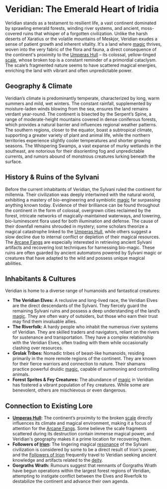 # Veridian: The Emerald Heart of Iridia

Veridian stands as a testament to resilient life, a vast continent dominated by sprawling emerald forests, winding river systems, and ancient, moss-covered ruins that whisper of a forgotten civilization. Unlike the harsh deserts of Xaratius or the volatile mountains of Meskjor, Veridian exudes a sense of patient growth and inherent vitality. It's a land where [magic](/structure/mechanic/magic.md) thrives, woven into the very fabric of the flora and fauna, a direct consequence of the continent's proximity to the [Umperas Hull](/geography/scale/umperas-hull.md) – its colossal, yellow-tinged [scale](/geography/landmark/scale.md), whose broken top is a constant reminder of a primordial cataclysm. The scale’s fragmented nature seems to have scattered magical energies, enriching the land with vibrant and often unpredictable power.

## Geography & Climate

Veridian’s climate is predominantly temperate, characterized by long, warm summers and mild, wet winters. The constant rainfall, supplemented by moisture-laden winds blowing from the sea, ensures the land remains verdant year-round. The continent is bisected by the Serpent’s Spine, a range of moderate-height mountains covered in dense coniferous forests, which provides a natural barrier and influences regional weather patterns.  The southern regions, closer to the equator, boast a subtropical climate, supporting a greater variety of plant and animal life, while the northern territories experience slightly cooler temperatures and shorter growing seasons. The Whispering Swamps, a vast expanse of murky wetlands in the southeast, are notorious for their disorienting fog and unpredictable currents, and rumors abound of monstrous creatures lurking beneath the surface.

## History & Ruins of the Sylvani

Before the current inhabitants of Veridian, the Sylvani ruled the continent for millennia. Their civilization was deeply intertwined with the natural world, exhibiting a mastery of bio-engineering and symbiotic [magic](/structure/mechanic/magic.md) far surpassing anything known today. Evidence of their brilliance can be found throughout the continent in the form of colossal, overgrown cities reclaimed by the forest, intricate networks of magically-maintained waterways, and towering, bio-luminescent flora used for both illumination and defense. The cause of their downfall remains shrouded in mystery; some scholars theorize a magical catastrophe linked to the [Umperas Hull](/geography/scale/umperas-hull.md), while others suggest a slow decline due to internal conflict or depletion of their magical resources.  The [Arcane Fangs](/structure/society/factions/arcane-fangs.md) are especially interested in retrieving ancient Sylvani artifacts and recovering lost techniques for harnessing bio-magic. These ruins are often guarded by ancient automatons powered by Sylvani magic or creatures that have adapted to the wild and possess unique magical abilities.

## Inhabitants & Cultures

Veridian is home to a diverse range of humanoids and fantastical creatures:

*   **The Veridian Elves:** A reclusive and long-lived race, the Veridian Elves are the direct descendants of the Sylvani. They fiercely guard the remaining Sylvani ruins and possess a deep understanding of the land’s [magic](/structure/mechanic/magic.md). They are often wary of outsiders, but those who earn their trust may find them invaluable allies.
*   **The Riverfolk:** A hardy people who inhabit the numerous river systems of Veridian. They are skilled traders and navigators, reliant on the rivers for sustenance and transportation.  They have a complex relationship with the Veridian Elves, often trading with them while occasionally clashing over resources.
*   **Grolak Tribes:** Nomadic tribes of beast-like humanoids, residing primarily in the more remote regions of the continent. They are known for their fierce warriors and connection to nature. Their shamans practice powerful druidic [magic](/structure/mechanic/magic.md), capable of summoning and controlling animals.
*   **Forest Sprites & Fey Creatures:** The abundance of [magic](/structure/mechanic/magic.md) in Veridian has fostered a vibrant population of Fey creatures. While some are benevolent, others are mischievous or even dangerous.

## Connection to Existing Lore

*   **[Umperas Hull](/geography/scale/umperas-hull.md):** The continent’s proximity to the broken [scale](/geography/landmark/scale.md) directly influences its climate and magical environment, making it a focus of attention for the [Arcane Fangs](/structure/society/factions/arcane-fangs.md).  Some believe the scale fragments scattered during its destruction contain immense magical power, and Veridian's geography makes it a prime location for recovering them.
*   **Followers of [Irion](/being/deity/irion.md):** The lingering magical [resonance](/generated/resonance/resonance.md) of the Sylvani civilization is considered by some to be a direct result of Irion's power, and the [Followers of Irion](/structure/society/factions/followers-of-irion.md) frequently travel to Veridian seeking ancient knowledge and artifacts related to the [deity](/structure/mechanic/deity.md).
*   **Gorgraths Wrath:** Rumours suggest that remnants of Gorgraths Wrath have begun operations within the largest forest regions of Veridian, attempting to instigate conflict between the Elves and Riverfolk to destabilize the continent and advance their own agenda.
